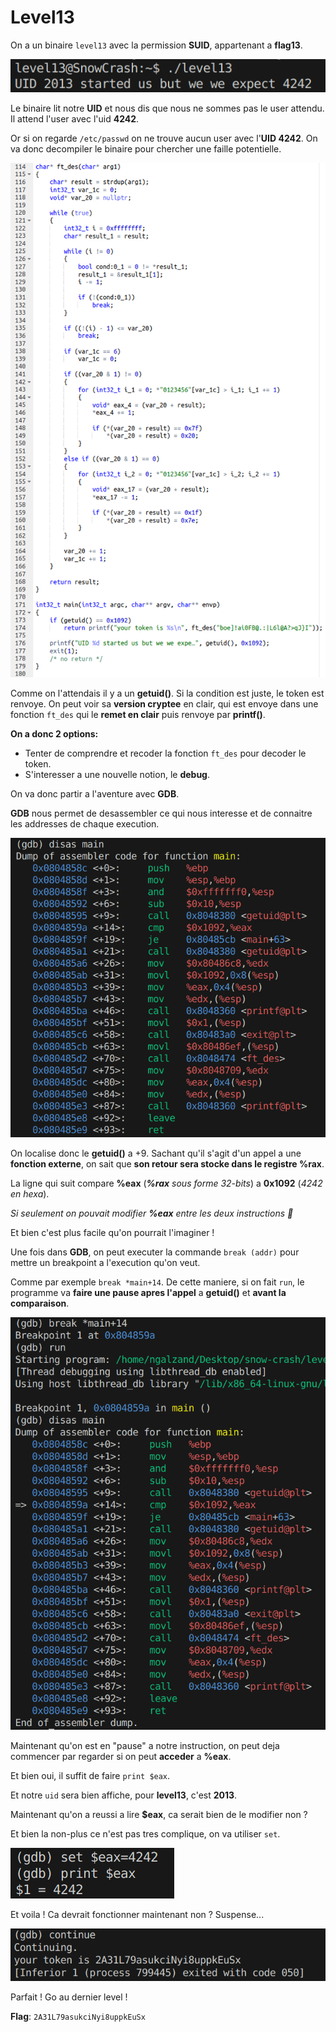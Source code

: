 # Level13
On a un binaire `level13` avec la permission **SUID**, appartenant a **flag13**.

![*exec.png*](./exec.png)

Le binaire lit notre **UID** et nous dis que nous ne sommes pas le user attendu. Il attend l'user avec l'uid **4242**.

Or si on regarde `/etc/passwd` on ne trouve aucun user avec l'**UID 4242**. On va donc decompiler le binaire pour chercher une faille potentielle.

![*content.png*](./content.png)

Comme on l'attendais il y a un **getuid()**. Si la condition est juste, le token est renvoye. On peut voir sa **version cryptee** en clair, qui est envoye dans une fonction `ft_des` qui le **remet en clair** puis renvoye par **printf()**.

**On a donc 2 options:**

* Tenter de comprendre et recoder la fonction `ft_des` pour decoder le token.
* S'interesser a une nouvelle notion, le **debug**.

On va donc partir a l'aventure avec **GDB**.

**GDB** nous permet de desassembler ce qui nous interesse et de connaitre les addresses de chaque execution.

![*disas.png*](./disas.png)

On localise donc le **getuid()** a +9. Sachant qu'il s'agit d'un appel a une **fonction externe**, on sait que **son retour sera stocke dans le registre %rax**.

La ligne qui suit compare **%eax** (***%rax** sous forme 32-bits*) a **0x1092** (*4242 en hexa*).

*Si seulement on pouvait modifier **%eax** entre les deux instructions 🤔*

Et bien c'est plus facile qu'on pourrait l'imaginer !

Une fois dans **GDB**, on peut executer la commande `break (addr)` pour mettre un breakpoint a l'execution qu'on veut.

Comme par exemple `break *main+14`. De cette maniere, si on fait `run`, le programme va **faire une pause apres l'appel** a **getuid()** et **avant la comparaison**.

![*break.png*](./break.png)

Maintenant qu'on est en "pause" a notre instruction, on peut deja commencer par regarder si on peut **acceder** a **%eax**.

Et bien oui, il suffit de faire `print $eax`.

Et notre `uid` sera bien affiche, pour **level13**, c'est **2013**.

Maintenant qu'on a reussi a lire **$eax**, ca serait bien de le modifier non ?

Et bien la non-plus ce n'est pas tres complique, on va utiliser `set`.

![*set.png*](./set.png)

Et voila ! Ca devrait fonctionner maintenant non ? Suspense...

![*result.png*](./result.png)

Parfait ! Go au dernier level !

**Flag**: `2A31L79asukciNyi8uppkEuSx`


